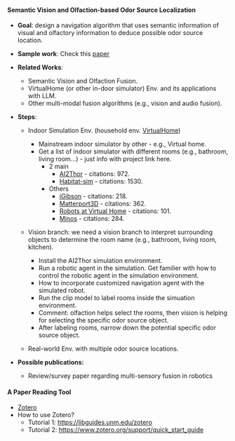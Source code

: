 #### Semantic Vision and Olfaction-based Odor Source Localization
* **Goal**: design a navigation algorithm that uses semantic information of visual and olfactory information to deduce possible odor source location. 
* **Sample work**: Check this [paper](./../../../Reference/semantic_OSL.pdf) 

* **Related Works**:
  * Semantic Vision and Olfaction Fusion.
  * VirtualHome (or other in-door simulator) Env. and its applications with LLM.
  * Other multi-modal fusion algorithms (e.g., vision and audio fusion).

* **Steps**:
  * Indoor Simulation Env. (household env. [VirtualHome](http://virtual-home.org/))
      * Mainstream indoor simulator by other - e.g., Virtual home.
      * Get a list of indoor simulator with different rooms (e.g., bathroom, living room...) - just info with project link here.
        * 2 main
          * [AI2Thor](https://ai2thor.allenai.org/) - citations: 972.
          * [Habitat-sim](https://github.com/facebookresearch/habitat-sim) - citations: 1530.
        * Others
          * [iGibson](https://stanfordvl.github.io/iGibson/intro.html) - citations: 218.
          * [Matterport3D](https://niessner.github.io/Matterport/) - citations: 362.
          * [Robots at Virtual Home](https://github.com/DavidFernandezChaves/RobotAtVirtualHome) - citations: 101.
          * [Minos](https://minosworld.github.io/) - citations: 284.
          
  * Vision branch: we need a vision branch to interpret surrounding objects to determine the room name (e.g., bathroom, living room, kitchen).
    * Install the AI2Thor simulation environment.
    * Run a robotic agent in the simulation. Get familier with how to control the robotic agent in the simulation environment.
    * How to incorporate customized navigation agent with the simulated robot.
    * Run the clip model to label rooms inside the simuation environment.
    * Comment: olfaction helps select the rooms, then vision is helping for selecting the specific odor source object.
    * After labeling rooms, narrow down the potential specific odor source object.

  * Real-world Env. with multiple odor source locations. 
* **Possible publications:**
  * Review/survey paper regarding multi-sensory fusion in robotics



#### A Paper Reading Tool
* [Zotero](https://www.zotero.org/)
* How to use Zotero?
  * Tutorial 1: https://libguides.unm.edu/zotero
  * Tutorial 2: https://www.zotero.org/support/quick_start_guide
